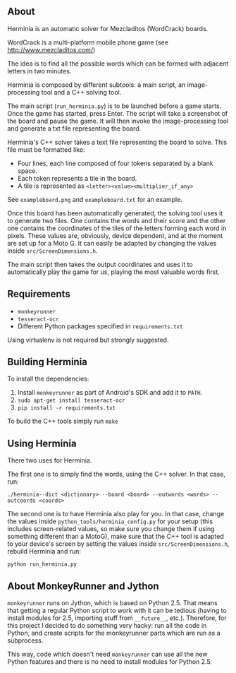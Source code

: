 ## About

Herminia is an automatic solver for Mezcladitos (WordCrack) boards.

WordCrack is a multi-platform mobile phone game (see http://www.mezcladitos.com/)

The idea is to find all the possible words which can be formed with adjacent 
letters in two minutes.

Herminia is composed by different subtools: a main script, an image-processing 
tool and a C++ solving tool.

The main script (`run_herminia.py`) is to be launched before a game starts. Once 
the game has started, press Enter.
The script will take a screenshot of the board and pause the game. It will then
invoke the image-processing tool and generate a txt file representing the board.

Herminia's C++ solver takes a text file representing the board to solve. This 
file must be formatted like:
* Four lines, each line composed of four tokens separated by a blank space.
* Each token represents a tile in the board.
* A tile is represented as `<letter><value><multiplier_if_any>`

See `exampleboard.png` and `exampleboard.txt` for an example.

Once this board has been automatically generated, the solving tool uses it to
generate two files. One contains the words and their score and the other one 
contains the coordinates of the tiles of the letters forming each word in
pixels. These values are, obviously, device dependent, and at the moment are set
up for a Moto G. It can easily be adapted by changing the values inside 
`src/ScreenDimensions.h`.

The main script then takes the output coordinates and uses it to automatically
play the game for us, playing the most valuable words first.

## Requirements

* `monkeyrunner`
* `tesseract-ocr`
* Different Python packages specified in `requirements.txt`

Using virtualenv is not required but strongly suggested.

## Building Herminia

To install the dependencies:

1. Install `monkeyrunner` as part of Android's SDK and add it to `PATH`.
2. `sudo apt-get install tesseract-ocr`
3. `pip install -r requirements.txt`

To build the C++ tools simply run `make`

## Using Herminia

There two uses for Herminia.

The first one is to simply find the words, using the
C++ solver. In that case, run:

`./herminia--dict <dictionary> --board <board> --outwords <words> --outcoords <coords>`

The second one is to have Herminia also play for you. In that case, change the
values inside `python_tools/herminia_config.py` for your setup (this includes
screen-related values, so make sure you change them if using something
different than a MotoG), make sure that the C++ tool is adapted to your
device's screen by setting the values inside `src/ScreenDimensions.h`, rebuild
Herminia and run:

`python run_herminia.py`


## About MonkeyRunner and Jython

`monkeyrunner` runs on Jython, which is based on Python 2.5. That means that 
getting a regular Python script to work with it can be tedious (having to install
modules for 2.5, importing stuff from `__future__`, etc.). Therefore, for
this project I decided to do something very hacky: run all the code in Python,
and create scripts for the monkeyrunner parts which are run as a subprocess.

This way, code which doesn't need `monkeyrunner` can use all the new Python 
features and there is no need to install modules for Python 2.5.
